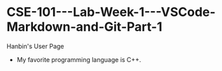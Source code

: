 # CSE-101---Lab-Week-1---VSCode-Markdown-and-Git-Part-1

Hanbin's User Page

- My favorite programming language is C++.
